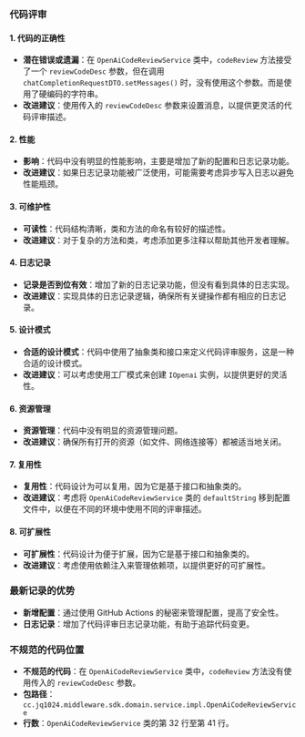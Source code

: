 ### 代码评审

#### 1. 代码的正确性
- **潜在错误或遗漏**：在 `OpenAiCodeReviewService` 类中，`codeReview` 方法接受了一个 `reviewCodeDesc` 参数，但在调用 `chatCompletionRequestDTO.setMessages()` 时，没有使用这个参数。而是使用了硬编码的字符串。
- **改进建议**：使用传入的 `reviewCodeDesc` 参数来设置消息，以提供更灵活的代码评审描述。

#### 2. 性能
- **影响**：代码中没有明显的性能影响，主要是增加了新的配置和日志记录功能。
- **改进建议**：如果日志记录功能被广泛使用，可能需要考虑异步写入日志以避免性能瓶颈。

#### 3. 可维护性
- **可读性**：代码结构清晰，类和方法的命名有较好的描述性。
- **改进建议**：对于复杂的方法和类，考虑添加更多注释以帮助其他开发者理解。

#### 4. 日志记录
- **记录是否到位有效**：增加了新的日志记录功能，但没有看到具体的日志实现。
- **改进建议**：实现具体的日志记录逻辑，确保所有关键操作都有相应的日志记录。

#### 5. 设计模式
- **合适的设计模式**：代码中使用了抽象类和接口来定义代码评审服务，这是一种合适的设计模式。
- **改进建议**：可以考虑使用工厂模式来创建 `IOpenai` 实例，以提供更好的灵活性。

#### 6. 资源管理
- **资源管理**：代码中没有明显的资源管理问题。
- **改进建议**：确保所有打开的资源（如文件、网络连接等）都被适当地关闭。

#### 7. 复用性
- **复用性**：代码设计为可以复用，因为它是基于接口和抽象类的。
- **改进建议**：考虑将 `OpenAiCodeReviewService` 类的 `defaultString` 移到配置文件中，以便在不同的环境中使用不同的评审描述。

#### 8. 可扩展性
- **可扩展性**：代码设计为便于扩展，因为它是基于接口和抽象类的。
- **改进建议**：考虑使用依赖注入来管理依赖项，以提供更好的可扩展性。

### 最新记录的优势
- **新增配置**：通过使用 GitHub Actions 的秘密来管理配置，提高了安全性。
- **日志记录**：增加了代码评审日志记录功能，有助于追踪代码变更。

### 不规范的代码位置
- **不规范的代码**：在 `OpenAiCodeReviewService` 类中，`codeReview` 方法没有使用传入的 `reviewCodeDesc` 参数。
- **包路径**：`cc.jq1024.middleware.sdk.domain.service.impl.OpenAiCodeReviewService`
- **行数**：`OpenAiCodeReviewService` 类的第 32 行至第 41 行。